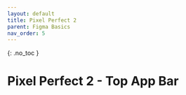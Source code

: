 ```yaml
---
layout: default
title: Pixel Perfect 2
parent: Figma Basics
nav_order: 5
---
```


{: .no_toc }

# Pixel Perfect 2 - Top App Bar

